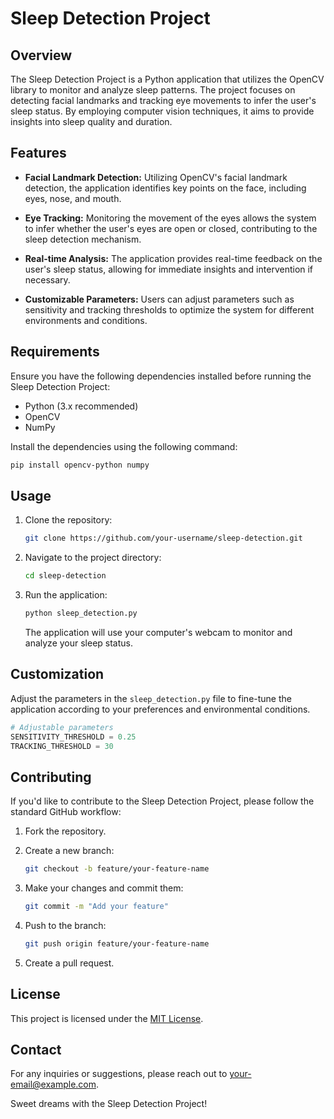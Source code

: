 # Sleep Detection Project

## Overview

The Sleep Detection Project is a Python application that utilizes the OpenCV library to monitor and analyze sleep patterns. The project focuses on detecting facial landmarks and tracking eye movements to infer the user's sleep status. By employing computer vision techniques, it aims to provide insights into sleep quality and duration.

## Features

- **Facial Landmark Detection:** Utilizing OpenCV's facial landmark detection, the application identifies key points on the face, including eyes, nose, and mouth.

- **Eye Tracking:** Monitoring the movement of the eyes allows the system to infer whether the user's eyes are open or closed, contributing to the sleep detection mechanism.

- **Real-time Analysis:** The application provides real-time feedback on the user's sleep status, allowing for immediate insights and intervention if necessary.

- **Customizable Parameters:** Users can adjust parameters such as sensitivity and tracking thresholds to optimize the system for different environments and conditions.

## Requirements

Ensure you have the following dependencies installed before running the Sleep Detection Project:

- Python (3.x recommended)
- OpenCV
- NumPy

Install the dependencies using the following command:

```bash
pip install opencv-python numpy
```

## Usage

1. Clone the repository:

   ```bash
   git clone https://github.com/your-username/sleep-detection.git
   ```

2. Navigate to the project directory:

   ```bash
   cd sleep-detection
   ```

3. Run the application:

   ```bash
   python sleep_detection.py
   ```

   The application will use your computer's webcam to monitor and analyze your sleep status.

## Customization

Adjust the parameters in the `sleep_detection.py` file to fine-tune the application according to your preferences and environmental conditions.

```python
# Adjustable parameters
SENSITIVITY_THRESHOLD = 0.25
TRACKING_THRESHOLD = 30
```

## Contributing

If you'd like to contribute to the Sleep Detection Project, please follow the standard GitHub workflow:

1. Fork the repository.

2. Create a new branch:

   ```bash
   git checkout -b feature/your-feature-name
   ```

3. Make your changes and commit them:

   ```bash
   git commit -m "Add your feature"
   ```

4. Push to the branch:

   ```bash
   git push origin feature/your-feature-name
   ```

5. Create a pull request.

## License

This project is licensed under the [MIT License](LICENSE.md).

## Contact

For any inquiries or suggestions, please reach out to [your-email@example.com](mailto:your-email@example.com).

Sweet dreams with the Sleep Detection Project!
